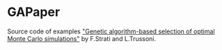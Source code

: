 # GAPaper
Source code of examples ["Genetic algorithm-based selection of optimal Monte Carlo simulations"](https://www.sciencedirect.com/science/article/abs/pii/S0305054824004301?via%3Dihub) by F.Strati and L.Trussoni.


